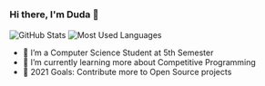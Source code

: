 ### Hi there, I'm Duda 👋


<img align="center" alt="GitHub Stats" src="https://github-readme-stats.vercel.app/api?username=dudaholandah&show_icons=true"  />
<img align="center" alt="Most Used Languages" src="https://github-readme-stats.vercel.app/api/top-langs/?username=dudaholandah&layout=compact"  />


<!--  ![Duda's GitHub stats](https://github-readme-stats.vercel.app/api?username=dudaholandah&theme=default&show_icons=true) -->


- 🔭 I’m a Computer Science Student at 5th Semester
- 🌱 I’m currently learning more about Competitive Programming
- 🥅 2021 Goals: Contribute more to Open Source projects



<!--
**dudaholandah/dudaholandah** is a ✨ _special_ ✨ repository because its `README.md` (this file) appears on your GitHub profile.

Here are some ideas to get you started:

- 🔭 I’m currently working on ...
- 🌱 I’m currently learning ...
- 👯 I’m looking to collaborate on ...
- 🤔 I’m looking for help with ...
- 💬 Ask me about ...
- 📫 How to reach me: ...
- 😄 Pronouns: ...
- ⚡ Fun fact: ...

goal : contribute more on Github 
conect with me
language and tools
-->
